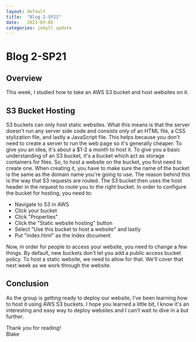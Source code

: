 ```yaml
---
layout: default
title:  "Blog 2-SP21"
date:   2021-03-05
categories: jekyll update
---
```



<h1>Blog 2-SP21</h1>

<h2>Overview</h2>
This week, I studied how to take an AWS S3 bucket and host websites on it. 

<h2>S3 Bucket Hosting</h2>
S3 buckets can only host static websites. What this means is that the server doesn't run any server side code and consists only of an HTML file, a CSS stylization file, and lastly a JavaScript file. This helps because you don't need to create a server to run the web page so it's generally cheaper. To give you an idea, it's about a $1-2 a month to host it. To give you a basic understanding of an S3 bucket, it's a bucket which act as storage containers for files. So, to host a website on the bucket, you first need to create one. When creating it, you have to make sure the name of the bucket is the same as the domain name you're going to use. The reason behind this is the way that S3 requests are routed. The S3 bucket then uses the host header in the request to route you to the right bucket. In order to configure the bucket for hosting, you need to: 
<ul>
  <li>Navigate to S3 in AWS</li>
  <li>Click your bucket</li>
  <li>Click "Properties"</li>
  <li>Click the "Static website hosting" button</li>
  <li>Select "Use this bucket to host a website" and lastly</li>
  <li>Put "index.html" as the Index document</li>
</ul>

Now, in order for people to access your website, you need to change a few things. By default, new buckets don't let you add a public access bucket policy. To host a static website, we need to allow for that. We'll cover that next week as we work through the website. 

<h2>Conclusion</h2>
As the group is getting ready to deploy our website, I've been learning how to host it using AWS S3 buckets. I hope you learned a little bit, I know it's an interesting and easy way to deploy websites and I can't wait to dive in a but further. 

Thank you for reading!<br/>
Blake
